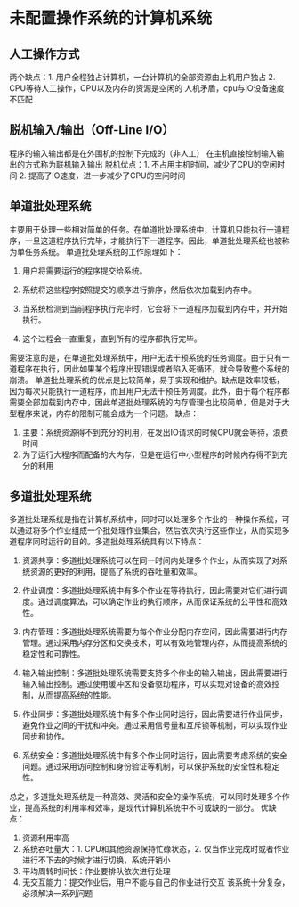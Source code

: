 # 未配置操作系统的计算机系统
## 人工操作方式
两个缺点：1. 用户全程独占计算机，一台计算机的全部资源由上机用户独占 2. CPU等待人工操作，CPU以及内存的资源是空闲的 
人机矛盾，cpu与IO设备速度不匹配
## 脱机输入/输出（Off-Line I/O）
程序的输入输出都是在外围机的控制下完成的（非人工）
在主机直接控制输入输出的方式称为联机输入输出
脱机优点：1. 不占用主机时间，减少了CPU的空闲时间 2. 提高了IO速度，进一步减少了CPU的空闲时间
## 单道批处理系统
主要用于处理一些相对简单的任务。在单道批处理系统中，计算机只能执行一道程序，一旦这道程序执行完毕，才能执行下一道程序。因此，单道批处理系统也被称为单任务系统。
单道批处理系统的工作原理如下：
1.  用户将需要运行的程序提交给系统。
    
2.  系统将这些程序按照提交的顺序进行排序，然后依次加载到内存中。
    
3.  当系统检测到当前程序执行完毕时，它会将下一道程序加载到内存中，并开始执行。
    
4.  这个过程会一直重复，直到所有的程序都执行完毕。
    
需要注意的是，在单道批处理系统中，用户无法干预系统的任务调度。由于只有一道程序在执行，因此如果某个程序出现错误或者陷入死循环，就会导致整个系统的崩溃。
单道批处理系统的优点是比较简单，易于实现和维护。缺点是效率较低，因为每次只能执行一道程序，而且用户无法干预任务调度。此外，由于每个程序都需要全部加载到内存中，因此单道批处理系统的内存管理也比较简单，但是对于大型程序来说，内存的限制可能会成为一个问题。
缺点：
1. 主要：系统资源得不到充分的利用，在发出IO请求的时候CPU就会等待，浪费时间
2. 为了运行大程序而配备的大内存，但是在运行中小型程序的时候内存得不到充分的利用
## 多道批处理系统
多道批处理系统是指在计算机系统中，同时可以处理多个作业的一种操作系统，可以通过将多个作业组成一个批处理作业集合，然后依次执行这些作业，从而实现多道程序同时运行的目的。多道批处理系统具有以下特点：

1.  资源共享：多道批处理系统可以在同一时间内处理多个作业，从而实现了对系统资源的更好的利用，提高了系统的吞吐量和效率。
    
2.  作业调度：多道批处理系统中有多个作业在等待执行，因此需要对它们进行调度。通过调度算法，可以确定作业的执行顺序，从而保证系统的公平性和高效性。
    
3.  内存管理：多道批处理系统需要为每个作业分配内存空间，因此需要进行内存管理。通过采用内存分区和交换技术，可以有效地管理内存，从而提高系统的稳定性和可靠性。
    
4.  输入输出控制：多道批处理系统需要支持多个作业的输入输出，因此需要进行输入输出控制。通过使用缓冲区和设备驱动程序，可以实现对设备的高效控制，从而提高系统的性能。
    
5.  作业同步：多道批处理系统中有多个作业同时运行，因此需要进行作业同步，避免作业之间的干扰和冲突。通过采用信号量和互斥锁等机制，可以实现作业同步和协作。
    
6.  系统安全：多道批处理系统中有多个作业同时运行，因此需要考虑系统的安全问题。通过采用访问控制和身份验证等机制，可以保护系统的安全性和稳定性。
    

总之，多道批处理系统是一种高效、灵活和安全的操作系统，可以同时处理多个作业，提高系统的利用率和效率，是现代计算机系统中不可或缺的一部分。
优缺点：
1. 资源利用率高
2. 系统吞吐量大：1. CPU和其他资源保持忙碌状态，2. 仅当作业完成时或者作业进行不下去的时候才进行切换，系统开销小
3. 平均周转时间长：作业要排队依次进行处理
4. 无交互能力：提交作业后，用户不能与自己的作业进行交互
该系统十分复杂，必须解决一系列问题